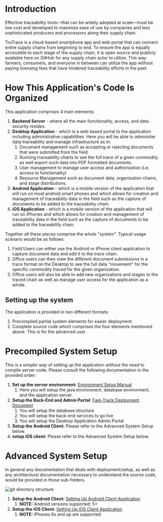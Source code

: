 # Introduction #
Effective traceability tools—that can be widely adopted at scale—must be low cost and developed to maximize ease of use by companies and less sophisticated producers and processors along their supply chain. 

TruTrace is a cloud-based smartphone app and web portal that can connect entire supply chains from beginning to end. 
To ensure the app is equally accessible to each stage of the supply chain, it is open source and publicly available here on GitHub for any supply chain actor to utilize. This way farmers, consumers, and everyone in between can utilize the app without paying licensing fees that have hindered traceability efforts in the past.
  

# How This Application's Code Is Organized #

This application comprises 4 main elements:

1. **Backend Server** - where all the main functionality, access, and data security resides.
2. **Desktop Application** - which is a web based portal to the application including administrative capabilities. Here you will be able to administer data traceability and manage infrastructure as in:
	1. Document management such as accepting or rejecting documents that were submitted from the field.
	2. Running traceability charts to see the full trace of a given commodity as well export such data into PDF formatted documents.
	3. User management to manage user access and authorization (i.e. access to functionality)
	4. Resource Management such as document data, organization chains, and stage distributions.
5. **Android Application** - which is a mobile version of the application that will run on most android smart phones and which allows for creation and management of traceability data in the field such as the capture of documents to be added to the traceability chain.
6. **iOS Application** - which is a mobile version of the application that will run on iPhones and which allows for creation and management of traceability data in the field such as the capture of documents to be added to the traceability chain.

Together all these pieces comprise the whole "system". Typical usage scenario would be as follows:

1. Field Users can either use the Android or iPhone client application to capture document data and add it to the trace chain.
2. Office users can then view the different document submissions in a trace format on the Desktop to see the full data "movement" for the specific commodity traced for the given organization.
3. Office users will also be able to add new organizations and stages to the traced chain as well as manage user access for the application as a whole.

## Setting up the system ##

The application is provided in two different formats:

1. Precompiled partial system elements for easier deployment.
2. Complete source code which comprises the four elements mentioned above. This is for the advanced user.

# Precompiled System Setup #
This is a simpler way of setting up the application *without the need* to compile server code.
Please consult the following documentation in the provided order:

1. **Set up the server environment:** [Environment Setup Manual](https://github.com/seafoodtaskforce/STF-TruTrace/blob/master/docs/deployment/Environment%20Setup%20Manual.md)
	1. Here you will setup the java environment, database environment, and the application server.
2. **Setup the Back-End and Admin Portal:** [Fast-Track Deployment Document](https://github.com/seafoodtaskforce/STF-TruTrace/blob/master/docs/deployment/Fast-Track%20Deployment%20Manual.md)
	1. You will setup the database structure
	2. You will setup the back-end services to go live
	3. You will setup the Desktop Application Admin Portal
4. **Setup the Android Client:** Please refer to the Advanced System Setup below.
5. **setup iOS client:** Please refer to the Advanced System Setup below.

# Advanced System Setup #
In general any documentation that deals with deployment/setup, as well as any architectural documentation necessary to understand the source code, would be provided in those sub-folders.

![git directory structure](https://github.com/seafoodtaskforce/STF-TruTrace/blob/master/deployment/artifacts/github.dir.structure.png)

1. **Setup the Android Client:** [Setting Up Android Client Application](https://github.com/seafoodtaskforce/STF-TruTrace/blob/master/docs/deployment/Android%20(Advanced)%20Deployment%20Manual.md "Setting Up Android Client Application")
	1. **NOTE:** Android versions supported: 5+
2. **Setup the iOS Client:** [Setting Up iOS Client Application](https://github.com/seafoodtaskforce/STF-TruTrace/blob/master/docs/deployment/iOS%20(Advanced)%20Deployment%20Manual.md "Setting Up iOS Client Application")
	1. **NOTE:** iPhones 6s and up are supported.
